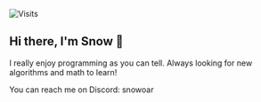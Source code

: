 ![Visits](https://img.shields.io/endpoint?url=https://yasinkalkan.com/api/githubvisitorstats/track/?user=snowoar)
## Hi there, I'm Snow 👋

I really enjoy programming as you can tell. Always looking for new algorithms and math to learn! 

You can reach me on Discord: snowoar

<!--
**snowoar/snowoar** is a ✨ _special_ ✨ repository because its `README.md` (this file) appears on your GitHub profile.

Here are some ideas to get you started:

- 🔭 I’m currently working on ...
- 🌱 I’m currently learning ...
- 👯 I’m looking to collaborate on ...
- 🤔 I’m looking for help with ...
- 💬 Ask me about ...
- 📫 How to reach me: ...
- 😄 Pronouns: ...
- ⚡ Fun fact: ...
-->
